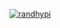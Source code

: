 [![randhypi](https://circleci.com/gh/randhypi/MyMovie.svg?style=svg)](https://circleci.com/gh/randhypi/MyMovie)
